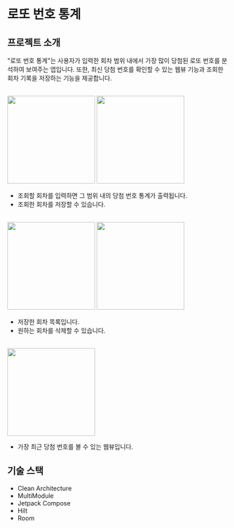 # 로또 번호 통계

## 프로젝트 소개
"로또 번호 통계"는 사용자가 입력한 회차 범위 내에서 가장 많이 당첨된 로또 번호를 분석하여 보여주는 앱입니다. 또한, 최신 당첨 번호를 확인할 수 있는 웹뷰 기능과 조회한 회차 기록을 저장하는 기능을 제공합니다.

<br>

<image src="https://github.com/user-attachments/assets/4b84aa37-7104-4ba9-8cda-b49cd045fac4" width=200>
<image src="https://github.com/user-attachments/assets/618151dc-a8a0-4955-a9ea-47d3717729cc" width=200>

<br>

- 조회할 회차를 입력하면 그 범위 내의 당첨 번호 통계가 출력됩니다.
- 조회한 회차를 저장할 수 있습니다.

<br>

<image src="https://github.com/user-attachments/assets/dfc60536-0758-42db-8ea4-aea4f1f48acd" width=200>
<image src="https://github.com/user-attachments/assets/9092a4df-47c2-477f-9628-e742fe94f515" width=200>

<br>

- 저장한 회차 목록입니다.
- 원하는 회차를 삭제할 수 있습니다.

<br>

<image src="https://github.com/user-attachments/assets/3c6e7bbb-0616-495b-99e5-f322b85a0e36" width=200>

<br>
  
- 가장 최근 당첨 번호를 볼 수 있는 웹뷰입니다.

## 기술 스택
- Clean Architecture
- MultiModule
- Jetpack Compose
- Hilt
- Room
